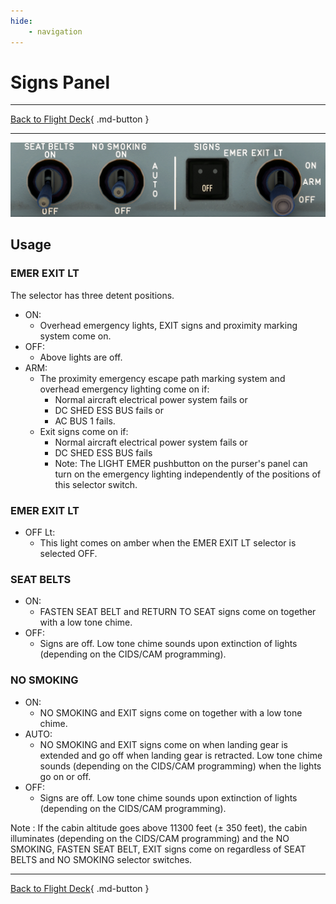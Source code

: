 ```yaml
---
hide:
    - navigation
---
```


# Signs Panel

---

[Back to Flight Deck](../flight-deck.md){ .md-button }

---

![SIGNS Panel](../../../assets/a32nx-briefing/overhead-panel/Signs-Panel.png "SIGNS Panel")

## Usage

### EMER EXIT LT

The selector has three detent positions.

- ON:
    - Overhead emergency lights, EXIT signs and proximity marking system come on.
- OFF:
    - Above lights are off.
- ARM:
    - The proximity emergency escape path marking system and overhead emergency lighting come on if:
        - Normal aircraft electrical power system fails or
        - DC SHED ESS BUS fails or
        - AC BUS 1 fails.
    - Exit signs come on if:
        - Normal aircraft electrical power system fails or
        - DC SHED ESS BUS fails
        - Note: The LIGHT EMER pushbutton on the purser's panel can turn on the emergency lighting independently of the positions of this selector switch.

### EMER EXIT LT

- OFF Lt:
    - This light comes on amber when the EMER EXIT LT selector is selected OFF.

###  SEAT BELTS

- ON:
    - FASTEN SEAT BELT and RETURN TO SEAT signs come on together with a low tone chime.
- OFF:
    - Signs are off. Low tone chime sounds upon extinction of lights (depending on the CIDS/CAM programming).

### NO SMOKING

- ON:
    - NO SMOKING and EXIT signs come on together with a low tone chime.
- AUTO:
    - NO SMOKING and EXIT signs come on when landing gear is extended and go off when landing gear is retracted. Low tone chime sounds (depending on the CIDS/CAM programming) when the lights go on or off.
- OFF:
    - Signs are off. Low tone chime sounds upon extinction of lights (depending on the CIDS/CAM programming).

Note : If the cabin altitude goes above 11300 feet (± 350 feet), the cabin illuminates (depending on the CIDS/CAM programming) and the NO SMOKING, FASTEN SEAT BELT, EXIT signs come on regardless of SEAT BELTS and NO SMOKING selector switches.

---

[Back to Flight Deck](../flight-deck.md){ .md-button }
